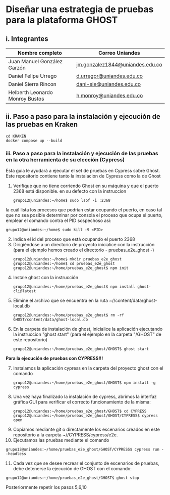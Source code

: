 # Diseñar una estrategia de pruebas para la plataforma GHOST

## i. Integrantes

| Nombre completo                 | Correo Uniandes                 |
| ------------------------------- | ------------------------------- |
| Juan Manuel González Garzón     | jm.gonzalez1844@uniandes.edu.co |
| Daniel Felipe Urrego            | d.urregor@uniandes.edu.co       |
| Daniel Sierra Rincon            | dani-sie@uniandes.edu.co        |
| Helberth Leonardo Monroy Bustos | h.monroy@uniandes.edu.co        |

## ii. Paso a paso para la instalación y ejecución de las pruebas en Kraken

```shell
cd KRAKEN
docker compose up --build
```

### iii. Paso a paso para la instalación y ejecución de las pruebas en la otra herramienta de su elección (**Cypress**)

Esta guia le ayudará a ejecutar el set de pruebas en Cypress sobre Ghost.
Este repositorio contiene tanto la instalacion de Cypress como la de Ghost

1. Verifique que no tiene corriendo Ghost en su máquina y que el puerto 2368 está disponible. en su defecto con la instruccion
   ```shell
   grupo12@uniandes:~/home$ sudo lsof -i :2368
   ```
  la cuál lista los procesos que podrían estar ocupando el puerto, en caso tal que no sea posible determinar por consola el proceso que ocupa el puerto, emplear el comando contra el PID sospechoso así:
   ```shell
   grupo12@uniandes:~/home$ sudo kill -9 <PID> 
   ```
2. Indica el id del proceso que está ocupando el puerto 2368
3. Dirigiéndose a un directorio de proyecto inicialice con la instrucción (para el ejemplo hemos creado el directorio - pruebas_e2e_ghost -)
   ```shell
   grupo12@uniandes:~/home$ mkdir pruebas_e2e_ghost
   grupo12@uniandes:~/home$ cd pruebas_e2e_ghost
   grupo12@uniandes:~/home/pruebas_e2e_ghost$ npm init
   ```
4. Instale ghost con la instrucción
   ```shell
   grupo12@uniandes:~/home/pruebas_e2e_ghost$ npm install ghost-cli@latest
   ```
5. Elimine el archivo que se encuentra en la ruta ~/<instalacion ghost>/content/data/ghost-local.db
   ```shell
   grupo12@uniandes:~/home/pruebas_e2e_ghost$ rm -rf GHOST/content/data/ghost-local.db
   ```
6. En la carpeta de instalación de ghost, inicialice la aplicación ejecutando la instruccion "ghost start" (para el ejemplo en la carpeta "/GHOST" de este repositorio)
   ```shell
   grupo12@uniandes:~/home/pruebas_e2e_ghost/GHOST$ ghost start
   ```
   
**Para la ejecución de pruebas con CYPRESS!!!** 

7. Instalamos la aplicación cypress en la carpeta del proyecto ghost con el comando
   ```shell
   grupo12@uniandes:~/home/pruebas_e2e_ghost/GHOST$ npm install -g cypress
   ```
8. Una vez haya finalizado la instalación de cypress, abrimos la interfaz gráfica GUI para verificar el correcto funcionamiento de la misma:
   ```shell
   grupo12@uniandes:~/home/pruebas_e2e_ghost/GHOST$ cd CYPRESS
   grupo12@uniandes:~/home/pruebas_e2e_ghost/GHOST/CYPRESS$ cypress open
   ```
9. Copiamos mediante git o directamente los escenarios creados en este repositorio a la carpeta  ~/<instalacion ghost>/CYPRESS/cypress/e2e.
10. Ejecutamos las pruebas mediante el comando
   ```shell
   grupo12@uniandes:~/home/pruebas_e2e_ghost/GHOST/CYPRESS$ cypress run --headless
   ``` 
11. Cada vez que se desee recrear el conjunto de escenarios de pruebas, debe detenerse la ejecución de GHOST con el comando:
   ```shell
   grupo12@uniandes:~/home/pruebas_e2e_ghost/GHOST$ ghost stop
   ``` 
   Posteriormente repetir los pasos 5,6,10
